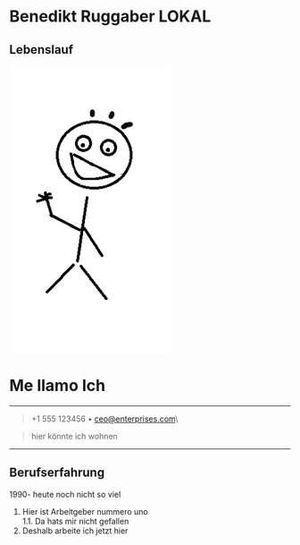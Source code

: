 # **Benedikt Ruggaber LOKAL**

## **Lebenslauf**


![profilbild](unnamed.png)



# Me llamo Ich

----

> +1 555 123456  • ceo@enterprises.com\ 

> hier könnte ich wohnen

----

## Berufserfahrung
1990- heute noch nicht so viel


1. Hier ist Arbeitgeber nummero uno    
   1.1. Da hats mir nicht gefallen
2. Deshalb arbeite ich jetzt hier

